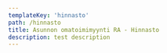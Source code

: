 ```yaml
---
templateKey: 'hinnasto'
path: /hinnasto
title: Asunnon omatoimimyynti RA - Hinnasto
description: test description
---
```

